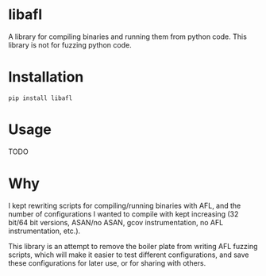 libafl
======

A library for compiling binaries and running them from python code. This library is not for fuzzing python code.

# Installation

```
pip install libafl
```

# Usage

TODO

# Why

I kept rewriting scripts for compiling/running binaries with AFL, and the number of configurations I wanted to compile with kept increasing (32 bit/64 bit versions, ASAN/no ASAN, gcov instrumentation, no AFL instrumentation, etc.).

This library is an attempt to remove the boiler plate from writing AFL fuzzing scripts, which will make it easier to test different configurations, and save these configurations for later use, or for sharing with others.
